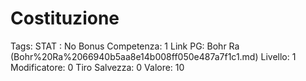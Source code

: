 # Costituzione

Tags: STAT
: No
Bonus Competenza: 1
Link PG: Bohr Ra (Bohr%20Ra%2066940b5aa8e14b008ff050e487a7f1c1.md)
Livello: 1
Modificatore: 0
Tiro Salvezza: 0
Valore: 10